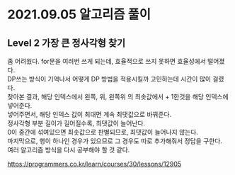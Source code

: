 # 2021.09.05 알고리즘 풀이

## Level 2 가장 큰 정사각형 찾기

좀 어려웠다. for문을 여러번 쓰게 되는데, 효율적으로 쓰지 못하면 효율성에서 떨어졌다.\
DP쓰는 방식이 기억나서 어떻게 DP 방법을 적용시킬까 고민하는데 시간이 많이 걸렸다.\
찾아본 결과, 해당 인덱스에서 왼쪽, 위, 왼쪽위 의 최솟값에서 + 1한것을 해당 인덱스에 넣어준다.\
넣어주면서, 해당 인덱스 값이 최대면 계속 최댓값으로 바꿔준다.\
정사각형 부분 길이가 길어질수록, 최댓값이 늘어난다.\
0이 중간에 섞여있으면 최솟값으로 판별되므로, 최댓값이 늘어나지 않는다.\
마지막으로, 행이 하나인 경우가 있으므로 그 경우도 따로 추가해줘서 정답을 구한다.\
여러 알고리즘 방식을 다시 공부해야 할 것 같다.

https://programmers.co.kr/learn/courses/30/lessons/12905

